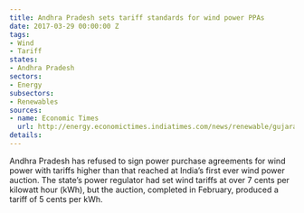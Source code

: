 ```yaml
---
title: Andhra Pradesh sets tariff standards for wind power PPAs
date: 2017-03-29 00:00:00 Z
tags:
- Wind
- Tariff
states:
- Andhra Pradesh
sectors:
- Energy
subsectors:
- Renewables
sources:
- name: Economic Times
  url: http://energy.economictimes.indiatimes.com/news/renewable/gujarat-andhra-pradesh-refuse-to-pay-higher-tariff-for-wind-power/57771642
details: 
---
```


Andhra Pradesh has refused to sign power purchase agreements for wind power with tariffs higher than that reached at India’s first ever wind power auction. The state’s power regulator had set wind tariffs at over 7 cents per kilowatt hour (kWh), but the auction, completed in February, produced a tariff of 5 cents per kWh.
